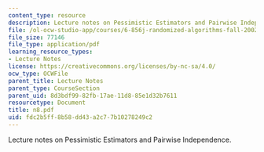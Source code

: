 ```yaml
---
content_type: resource
description: Lecture notes on Pessimistic Estimators and Pairwise Independence.
file: /ol-ocw-studio-app/courses/6-856j-randomized-algorithms-fall-2002/fdc2b5ff8b58dd43a2c77b10278249c2_n8.pdf
file_size: 77146
file_type: application/pdf
learning_resource_types:
- Lecture Notes
license: https://creativecommons.org/licenses/by-nc-sa/4.0/
ocw_type: OCWFile
parent_title: Lecture Notes
parent_type: CourseSection
parent_uid: 8d3bdf99-82fb-17ae-11d8-85e1d32b7611
resourcetype: Document
title: n8.pdf
uid: fdc2b5ff-8b58-dd43-a2c7-7b10278249c2
---
```

Lecture notes on Pessimistic Estimators and Pairwise Independence.